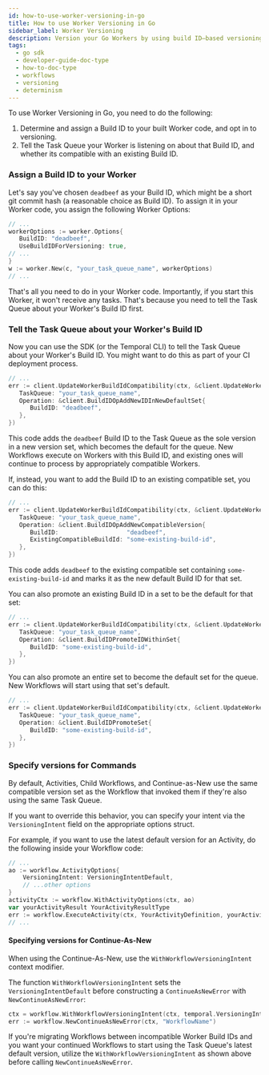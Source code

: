```yaml
---
id: how-to-use-worker-versioning-in-go
title: How to use Worker Versioning in Go
sidebar_label: Worker Versioning
description: Version your Go Workers by using build ID–based versioning
tags:
  - go sdk
  - developer-guide-doc-type
  - how-to-doc-type
  - workflows
  - versioning
  - determinism
---
```


To use Worker Versioning in Go, you need to do the following:

1. Determine and assign a Build ID to your built Worker code, and opt in to versioning.
2. Tell the Task Queue your Worker is listening on about that Build ID, and whether its compatible with an existing Build ID.

### Assign a Build ID to your Worker

Let's say you've chosen `deadbeef` as your Build ID, which might be a short git commit hash (a reasonable choice as Build ID).
To assign it in your Worker code, you assign the following Worker Options:

```go
// ...
workerOptions := worker.Options{
   BuildID: "deadbeef",
   UseBuildIDForVersioning: true,
// ...
}
w := worker.New(c, "your_task_queue_name", workerOptions)
// ...
```

That's all you need to do in your Worker code.
Importantly, if you start this Worker, it won't receive any tasks.
That's because you need to tell the Task Queue about your Worker's Build ID first.

### Tell the Task Queue about your Worker's Build ID

Now you can use the SDK (or the Temporal CLI) to tell the Task Queue about your Worker's Build ID.
You might want to do this as part of your CI deployment process.

```go
// ...
err := client.UpdateWorkerBuildIdCompatibility(ctx, &client.UpdateWorkerBuildIdCompatibilityOptions{
   TaskQueue: "your_task_queue_name",
   Operation: &client.BuildIDOpAddNewIDInNewDefaultSet{
      BuildID: "deadbeef",
   },
})
```

This code adds the `deadbeef` Build ID to the Task Queue as the sole version in a new version set, which becomes the default for the queue.
New Workflows execute on Workers with this Build ID, and existing ones will continue to process by appropriately compatible Workers.

If, instead, you want to add the Build ID to an existing compatible set, you can do this:

```go
// ...
err := client.UpdateWorkerBuildIdCompatibility(ctx, &client.UpdateWorkerBuildIdCompatibilityOptions{
   TaskQueue: "your_task_queue_name",
   Operation: &client.BuildIDOpAddNewCompatibleVersion{
      BuildID:                   "deadbeef",
      ExistingCompatibleBuildId: "some-existing-build-id",
   },
})
```

This code adds `deadbeef` to the existing compatible set containing `some-existing-build-id` and marks it as the new default Build ID for that set.

You can also promote an existing Build ID in a set to be the default for that set:

```go
// ...
err := client.UpdateWorkerBuildIdCompatibility(ctx, &client.UpdateWorkerBuildIdCompatibilityOptions{
   TaskQueue: "your_task_queue_name",
   Operation: &client.BuildIDPromoteIDWithinSet{
      BuildID: "some-existing-build-id",
   },
})
```

You can also promote an entire set to become the default set for the queue. New Workflows will start using that set's default.

```go
// ...
err := client.UpdateWorkerBuildIdCompatibility(ctx, &client.UpdateWorkerBuildIdCompatibilityOptions{
   TaskQueue: "your_task_queue_name",
   Operation: &client.BuildIDPromoteSet{
      BuildID: "some-existing-build-id",
   },
})
```

### Specify versions for Commands

By default, Activities, Child Workflows, and Continue-as-New use the same compatible version set as the Workflow that invoked them if they're also using the same Task Queue.

If you want to override this behavior, you can specify your intent via the `VersioningIntent` field on the appropriate options struct.

<!-- For more information refer to the [conceptual documentation](/concepts/what-is-worker-versioning). -->

For example, if you want to use the latest default version for an Activity, do the following inside your Workflow code:

```go
// ...
ao := workflow.ActivityOptions{
    VersioningIntent: VersioningIntentDefault,
    // ...other options
}
activityCtx := workflow.WithActivityOptions(ctx, ao)
var yourActivityResult YourActivityResultType
err := workflow.ExecuteActivity(ctx, YourActivityDefinition, yourActivityParam).Get(ctx, &yourActivityResult)
// ...
```

#### Specifying versions for Continue-As-New

When using the Continue-As-New, use the `WithWorkflowVersioningIntent` context modifier.

The function `WithWorkflowVersioningIntent` sets the `VersioningIntentDefault` before constructing a `ContinueAsNewError` with `NewContinueAsNewError`:

```go
ctx = workflow.WithWorkflowVersioningIntent(ctx, temporal.VersioningIntentDefault)
err := workflow.NewContinueAsNewError(ctx, "WorkflowName")
```

If you're migrating Workflows between incompatible Worker Build IDs and you want your continued Workflows to start using the Task Queue's latest default version, utilize the `WithWorkflowVersioningIntent` as shown above before calling `NewContinueAsNewError`.
